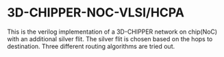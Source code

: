 # 3D-CHIPPER-NOC-VLSI/HCPA
This is the verilog implementation of a 3D-CHIPPER network on chip(NoC) with an additional silver flit.
The silver flit is chosen based on the hops to destination.
Three different routing algorithms are tried out.
